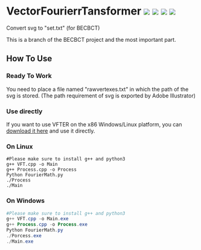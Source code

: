 # VectorFourierrTansformer [![](https://img.shields.io/badge/License-GPL-green)](https://github.com/Blukdev/BECBCT/blob/main/LICENSE) ![](https://img.shields.io/badge/OS-Windows/Linux-blue) ![](https://img.shields.io/badge/Author-Lampese-success) ![](https://img.shields.io/badge/Collaborator-KCN-success)
Convert svg to "set.txt" (for BECBCT)

This is a branch of the BECBCT project and the most important part.

## How To Use
### Ready To Work
You need to place a file named "rawvertexes.txt" in which the path of the svg is stored. (The path requirement of svg is exported by Adobe Illustrator)
### Use directly
If you want to use VFTER on the x86 Windows/Linux platform, you can [download it here](https://github.com/Blukdev/VectorFourierrTansformer/releases/tag/v0.1) and use it directly.
### On Linux
```console
#Please make sure to install g++ and python3
g++ VFT.cpp -o Main
g++ Process.cpp -o Process
Python FourierMath.py
./Process
./Main
```
### On Windows
```powershell
#Please make sure to install g++ and python3
g++ VFT.cpp -o Main.exe
g++ Process.cpp -o Process.exe
Python FourierMath.py
./Porcess.exe
./Main.exe
```
